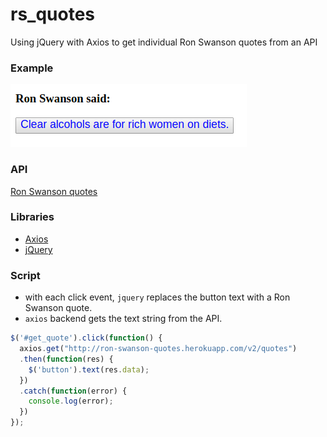 # rs_quotes
Using jQuery with Axios to get individual Ron Swanson quotes from an API

### Example

![example]

### API

[Ron Swanson quotes](http://ron-swanson-quotes.herokuapp.com/v2/quotes)

### Libraries
- [Axios](https://cdnjs.cloudflare.com/ajax/libs/axios/0.18.0/axios.min.js)
- [jQuery](https://cdnjs.cloudflare.com/ajax/libs/jquery/3.3.1/jquery.min.js)

### Script

- with each click event, `jquery` replaces the button text with a Ron Swanson quote.
- `axios` backend gets the text string from the API.

```js
$('#get_quote').click(function() {
  axios.get("http://ron-swanson-quotes.herokuapp.com/v2/quotes")
  .then(function(res) {
    $('button').text(res.data);
  })
  .catch(function(error) {
    console.log(error);
  })
});
```

[example]: example.png "Example | Ron Swanson Quotes"
